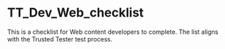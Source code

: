 # TT_Dev_Web_checklist
This is a checklist for Web content developers to complete. The list aligns with the Trusted Tester test process. 
